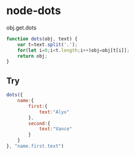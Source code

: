 # node-dots
obj.get.dots

```JavaScript
function dots(obj, text) {
    var t=text.split('.');
    for(let i=0;i<t.length;i++)obj=obj[t[i]];
    return obj;
}
```

## Try
```JavaScript
dots({
    name:{
        first:{
            text:"Alyx"
        },
        second:{
            text:"Vance"
        }
    }
}, "name.first.text")
```
